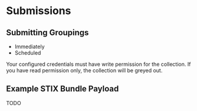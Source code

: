 # Submissions
## Submitting Groupings
- Immediately
- Scheduled

Your configured credentials must have write permission for the collection. If you have read permission only, the collection will be greyed out.

## Example STIX Bundle Payload
TODO
